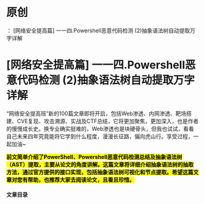 # 原创
：  [网络安全提高篇] 一一四.Powershell恶意代码检测 (2)抽象语法树自动提取万字详解

# [网络安全提高篇] 一一四.Powershell恶意代码检测 (2)抽象语法树自动提取万字详解

“网络安全提高班”新的100篇文章即将开启，包括Web渗透、内网渗透、靶场搭建、CVE复现、攻击溯源、实战及CTF总结，它将更加聚焦，更加深入，也是作者的慢慢成长史。换专业确实挺难的，Web渗透也是块硬骨头，但我也试试，看看自己未来四年究竟能将它学到什么程度，漫漫长征路，偏向虎山行。享受过程，一起加油~

<mark>**前文简单介绍了PowerShell、Powershell恶意代码检测总结及抽象语法树（AST）提取，主要从论文的角度讲解。这篇文章将详细介绍抽象语法树的抽取方法，通过官方提供的接口实现，包括抽象语法树可视化和节点提取。希望这篇文章对您有帮助，也推荐大家去阅读论文，且看且珍惜。**</mark>

#### 文章目录
